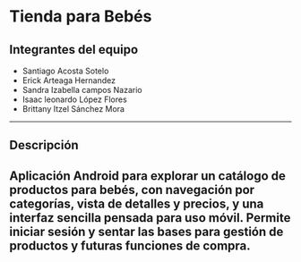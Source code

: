 #  Tienda para Bebés

##  Integrantes del equipo

- Santiago Acosta Sotelo  
- Erick Arteaga Hernandez  
- Sandra Izabella campos Nazario
- Isaac leonardo López Flores
- Brittany Itzel Sánchez Mora

---

##  Descripción

Aplicación Android para explorar un catálogo de productos para bebés, con navegación por categorías, vista de detalles y precios, y una interfaz sencilla pensada para uso móvil. Permite iniciar sesión y sentar las bases para gestión de productos y futuras funciones de compra.
---
